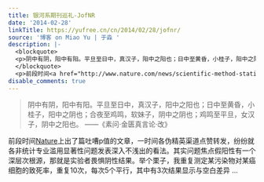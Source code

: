 ```yaml
---
title: 银河系期刊巡礼-JofNR
date: '2014-02-28'
linkTitle: https://yufree.cn/cn/2014/02/28/jofnr/
source: '博客 on Miao Yu | 于淼 '
description: |-
  <blockquote>
  <p>阴中有阴，阳中有阳。平旦至日中，真汉子，阳中之阳也；日中至黄昏，小桂子，阳中之阴也；合夜至鸡鸣，软妹子，阴中之阴也；鸡鸣至平旦，女汉子，阴中之阳也。 ——《素问·金匮真言论·改》</p>
  </blockquote>
  <p>前段时间<a href="http://www.nature.com/news/scientific-method-statistical-errors-1.14700">Nature</a>上出了篇吐嘈p值的文章，一时间各伪精英渠道点赞转发，纷纷就各非统计专业滥用显著性问题发表深入不浅出的看法。其实问题焦点假阳性有一个深层次根源，那就是实验者畏惧阴性结果。举个栗子，我重复测定某污染物对某癌细胞的致死率，重复10次，每次5个平行，其中有3次结果显示与空白差异 ...
disable_comments: true
---
```

<blockquote>
<p>阴中有阴，阳中有阳。平旦至日中，真汉子，阳中之阳也；日中至黄昏，小桂子，阳中之阴也；合夜至鸡鸣，软妹子，阴中之阴也；鸡鸣至平旦，女汉子，阴中之阳也。 ——《素问·金匮真言论·改》</p>
</blockquote>
<p>前段时间<a href="http://www.nature.com/news/scientific-method-statistical-errors-1.14700">Nature</a>上出了篇吐嘈p值的文章，一时间各伪精英渠道点赞转发，纷纷就各非统计专业滥用显著性问题发表深入不浅出的看法。其实问题焦点假阳性有一个深层次根源，那就是实验者畏惧阴性结果。举个栗子，我重复测定某污染物对某癌细胞的致死率，重复10次，每次5个平行，其中有3次结果显示与空白差异 ...